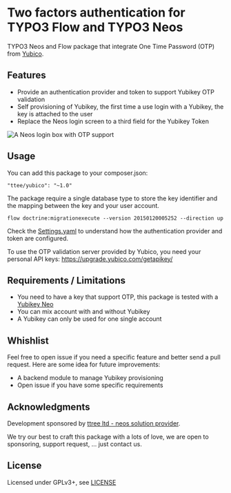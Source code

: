 Two factors authentication for TYPO3 Flow and TYPO3 Neos
========================================================

TYPO3 Neos and Flow package that integrate One Time Password (OTP) from [Yubico](https://www.yubico.com/). 
	
Features
--------

* Provide an authentication provider and token to support Yubikey OTP validation
* Self provisioning of Yubikey, the first time a use login with a Yubikey, the key is attached to the user
* Replace the Neos login screen to a third field for the Yubikey Token

![A Neos login box with OTP support](https://dl.dropboxusercontent.com/s/pi53fniqr0xuqiy/2015-01-21%20at%2001.23%202x.png?dl=0)

Usage
-----

You can add this package to your composer.json:

```
"ttee/yubico": "~1.0"
```

The package require a single database type to store the key identifier and the mapping between the key and your user account.

```
flow doctrine:migrationexecute --version 20150120005252 --direction up
```

Check the [Settings.yaml](Configuration/Settings.yaml) to understand how the authentication provider and token are configured.

To use the OTP validation server provided by Yubico, you need your personal API keys: https://upgrade.yubico.com/getapikey/

Requirements / Limitations
--------------------------

* You need to have a key that support OTP, this package is tested with a [Yubikey Neo](https://www.yubico.com/products/yubikey-hardware/)
* You can mix account with and without Yubikey
* A Yubikey can only be used for one single account

Whishlist
---------

Feel free to open issue if you need a specific feature and better send a pull request. Here are some idea for future 
improvements:

* A backend module to manage Yubikey provisioning
* Open issue if you have some specific requirements
	
Acknowledgments
---------------

Development sponsored by [ttree ltd - neos solution provider](http://ttree.ch).

We try our best to craft this package with a lots of love, we are open to sponsoring, support request, ... just contact us.

License
-------

Licensed under GPLv3+, see [LICENSE](LICENSE)